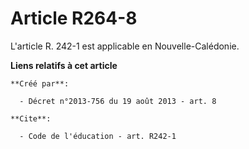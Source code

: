 # Article R264-8

L'article R. 242-1 est applicable en Nouvelle-Calédonie.

**Liens relatifs à cet article**

	**Créé par**:

	  - Décret n°2013-756 du 19 août 2013 - art. 8

	**Cite**:

	  - Code de l'éducation - art. R242-1
